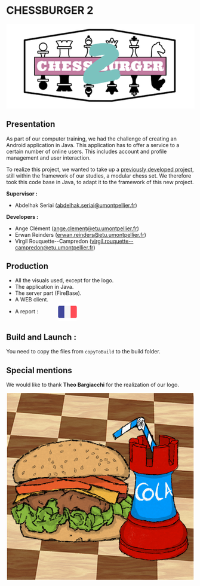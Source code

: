 # CHESSBURGER __2__

<p align="center">
<img align="center" src="./presentations/logo_chessburger_2.png"/>
</p>

## Presentation
As part of our computer training, we had the challenge of creating an Android application in Java. This application has to offer a service to a certain number of online users. This includes account and profile management and user interaction.

To realize this project, we wanted to take up a [previously developed project](https://github.com/virgil-rouquettecampredon/PROJET-TERL3), still within the framework of our studies, a modular chess set. We therefore took this code base in Java, to adapt it to the framework of this new project.

<b>Supervisor :</b>     
-  Abdelhak Seriai (abdelhak.seriai@umontpellier.fr) 

<b>Developers :</b>
- Ange Clément (ange.clement@etu.umontpellier.fr) 
- Erwan Reinders (erwan.reinders@etu.umontpellier.fr)
- Virgil Rouquette--Campredon (virgil.rouquette--campredon@etu.umontpellier.fr) 


## Production
- All the visuals used, except for the logo.
- The application in Java.
- The server part (FireBase).
- A WEB client.
- A report :  &emsp;&emsp;&emsp;&nbsp;
[<img align="center" src="./presentations/french.png" width="50" height="50"/>](./presentations/Rapport_Mobile_CLEMENT_REINDERS_ROUQUETTE--CAMPREDON.pdf)

## Build and Launch : 
You need to copy the files from `copyToBuild` to the build folder.

## Special mentions
We would like to thank __Theo Bargiacchi__ for the realization of our logo.


<p align="center">
<img align="center" src="./presentations/logo.png" width="500" height="500"/>
</p>
